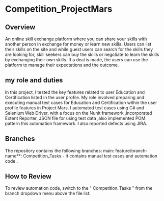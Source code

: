 # Competition_ProjectMars

## Overview
An online skill exchange platform where you can share your skills with another person in exchange for money or learn new skills. Users can list their skills on the site and while guest users can search for the skills they are looking for, skill seekers can buy the skills or negotiate to learn the skills by exchanging their own skills. If a deal is made, the users can use the platform to manage their expectations and the outcome.

## my role and duties
In this project, I tested the key features related to user Education and Certification listed in the user profile. My role involved preparing and executing manual test cases for Education and Certification within the user profile features in Project Mars. I automated test cases using C# and Selenium Web Driver, with a focus on the Nunit framework ,incorporated Extent Reporter, JSON file for using test data ,also implemented POM pattern this automation framework.
I also reported defects using JIRA.

## Branches
The repository contains the following branches: 
main: 
feature/branch-name**: Competition_Tasks - It contains manual test cases and automation code .

## How to Review
To review automation code, switch to the " Competition_Tasks " from the branch dropdown menu above the file list.
